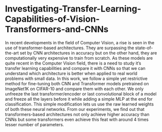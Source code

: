 # Investigating-Transfer-Learning-Capabilities-of-Vision-Transformers-and-CNNs

In recent developments in the field of Computer Vision, a rise is seen in the use of transformer-based architectures. They are surpassing the state-of-the-art set by CNN architectures in accuracy but on the other hand, they are computationally very expensive to train from scratch. As these models are quite recent in the Computer Vision field, there is a need to study it’s transfer learning capabilities and compare it with CNNs so that we can understand which
architecture is better when applied to real world problems with small data. In this work, we follow a simple yet restrictive method for fine-tuning both CNN and Transformer models pretrained on ImageNet1K on CIFAR-10 and compare them with each other. We only unfreeze the last transformer/encoder or last convolutional block of a model and freeze all the layers before it while adding a simple MLP at the end for classification. This simple modification lets us use the raw learned weights of both these neural networks. From our experiments, we find out that transformers-based architectures not only achieve higher accuracy than CNNs but some transformers even achieve this feat with around 4 times lesser number of parameters.
